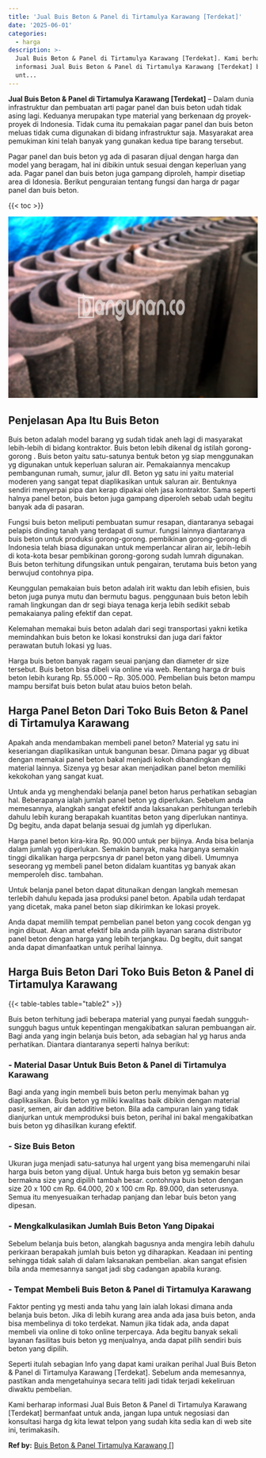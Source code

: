 ```yaml
---
title: 'Jual Buis Beton & Panel di Tirtamulya Karawang [Terdekat]'
date: '2025-06-01'
categories:
  - harga
description: >-
  Jual Buis Beton & Panel di Tirtamulya Karawang [Terdekat]. Kami berharap
  informasi Jual Buis Beton & Panel di Tirtamulya Karawang [Terdekat] bermanfaat
  unt...
---
```


**Jual Buis Beton & Panel di Tirtamulya Karawang \[Terdekat\]** – Dalam dunia infrastruktur dan pembuatan arti pagar panel dan buis beton udah tidak asing lagi. Keduanya merupakan type material yang berkenaan dg proyek-proyek di Indonesia. Tidak cuma itu pemakaian pagar panel dan buis beton meluas tidak cuma digunakan di bidang infrastruktur saja. Masyarakat area pemukiman kini telah banyak yang gunakan kedua tipe barang tersebut.

Pagar panel dan buis beton yg ada di pasaran dijual dengan harga dan model yang beragam, hal ini dibikin untuk sesuai dengan keperluan yang ada. Pagar panel dan buis beton juga gampang diproleh, hampir disetiap area di Idonesia. Berikut penguraian tentang fungsi dan harga dr pagar panel dan buis beton.

{{< toc >}}

![Jual Buis Beton & Panel di Tirtamulya Karawang [Terdekat]](/images/jual-panel-buis-beton-murah-15.png)

## Penjelasan Apa Itu Buis Beton

Buis beton adalah model barang yg sudah tidak aneh lagi di masyarakat lebih-lebih di bidang kontraktor. Buis beton lebih dikenal dg istilah gorong-gorong . Buis beton yaitu satu-satunya bentuk beton yg siap menggunakan yg digunakan untuk keperluan saluran air. Pemakaiannya mencakup pembangunan rumah, sumur, jalur dll. Beton yg satu ini yaitu material moderen yang sangat tepat diaplikasikan untuk saluran air. Bentuknya sendiri menyerpai pipa dan kerap dipakai oleh jasa kontraktor. Sama seperti halnya panel beton, buis beton juga gampang diperoleh sebab udah begitu banyak ada di pasaran.

Fungsi buis beton meliputi pembuatan sumur resapan, diantaranya sebagai pelapis dinding tanah yang terdapat di sumur. fungsi lainnya diantaranya buis beton untuk produksi gorong-gorong. pembikinan gorong-gorong di Indonesia telah biasa digunakan untuk memperlancar aliran air, lebih-lebih di kota-kota besar pembikinan gorong-gorong sudah lumrah digunakan. Buis beton terhitung difungsikan untuk pengairan, terutama buis beton yang berwujud contohnya pipa.

Keunggulan pemakaian buis beton adalah irit waktu dan lebih efisien, buis beton juga punya mutu dan bermutu bagus. penggunaan buis beton lebih ramah lingkungan dan dr segi biaya tenaga kerja lebih sedikit sebab pemakaianya paling efektif dan cepat.

Kelemahan memakai buis beton adalah dari segi transportasi yakni ketika memindahkan buis beton ke lokasi konstruksi dan juga dari faktor perawatan butuh lokasi yg luas.

Harga buis beton banyak ragam seuai panjang dan diameter dr size tersebut. Buis beton bisa dibeli via online via web. Rentang harga dr buis beton lebih kurang Rp. 55.000 – Rp. 305.000. Pembelian buis beton mampu mampu bersifat buis beton bulat atau buios beton belah.

## Harga Panel Beton Dari Toko Buis Beton & Panel di Tirtamulya Karawang

Apakah anda mendambakan membeli panel beton? Material yg satu ini keseriangan diaplikasikan untuk bangunan besar. Dimana pagar yg dibuat dengan memakai panel beton bakal menjadi kokoh dibandingkan dg material lainnya. Sizenya yg besar akan menjadikan panel beton memiliki kekokohan yang sangat kuat.

Untuk anda yg menghendaki belanja panel beton harus perhatikan sebagian hal. Beberapanya ialah jumlah panel beton yg diperlukan. Sebelum anda memesannya, alangkah sangat efektif anda laksanakan perhitungan terlebih dahulu lebih kurang berapakah kuantitas beton yang diperlukan nantinya. Dg begitu, anda dapat belanja sesuai dg jumlah yg diperlukan.

Harga panel beton kira-kira Rp. 90.000 untuk per bijinya. Anda bisa belanja dalam jumlah yg diperlukan. Semakin banyak, maka harganya semakin tinggi dikalikan harga perpcsnya dr panel beton yang dibeli. Umumnya seseorang yg membeli panel beton didalam kuantitas yg banyak akan memperoleh disc. tambahan.

Untuk belanja panel beton dapat ditunaikan dengan langkah memesan terlebih dahulu kepada jasa produksi panel beton. Apabila udah terdapat yang dicetak, maka panel beton siap dikirimkan ke lokasi proyek.

Anda dapat memilih tempat pembelian panel beton yang cocok dengan yg ingin dibuat. Akan amat efektif bila anda pilih layanan sarana distributor panel beton dengan harga yang lebih terjangkau. Dg begitu, duit sangat anda dapat dimanfaatkan untuk perihal lainnya.

## Harga Buis Beton Dari Toko Buis Beton & Panel di Tirtamulya Karawang

{{< table-tables table="table2" >}}

Buis beton terhitung jadi beberapa material yang punyai faedah sungguh-sungguh bagus untuk kepentingan mengakibatkan saluran pembuangan air. Bagi anda yang ingin belanja buis beton, ada sebagian hal yg harus anda perhatikan. Diantara diantaranya seperti halnya berikut:

### \- Material Dasar Untuk Buis Beton & Panel di Tirtamulya Karawang

Bagi anda yang ingin membeli buis beton perlu menyimak bahan yg diaplikasikan. Buis beton yg miliki kwalitas baik dibikin dengan material pasir, semen, air dan additive beton. Bila ada campuran lain yang tidak dianjurkan untuk memproduksi buis beton, perihal ini bakal mengakibatkan buis beton yg dihasilkan kurang efektif.

### \- Size Buis Beton

Ukuran juga menjadi satu-satunya hal urgent yang bisa memengaruhi nilai harga buis beton yang dijual. Untuk harga buis beton yg semakin besar bermakna size yang dipilih tambah besar. contohnya buis beton dengan size 20 x 100 cm Rp. 64.000, 20 x 100 cm Rp. 89.000, dan seterusnya. Semua itu menyesuaikan terhadap panjang dan lebar buis beton yang dipesan.

### \- Mengkalkulasikan Jumlah Buis Beton Yang Dipakai

Sebelum belanja buis beton, alangkah bagusnya anda mengira lebih dahulu perkiraan berapakah jumlah buis beton yg diharapkan. Keadaan ini penting sehingga tidak salah di dalam laksanakan pembelian. akan sangat efisien bila anda memesannya sangat jadi sbg cadangan apabila kurang.

### \- Tempat Membeli Buis Beton & Panel di Tirtamulya Karawang

Faktor penting yg mesti anda tahu yang lain ialah lokasi dimana anda belanja buis beton. Jika di lebih kurang area anda ada jasa buis beton, anda bisa membelinya di toko terdekat. Namun jika tidak ada, anda dapat membeli via online di toko online terpercaya. Ada begitu banyak sekali layanan fasilitas buis beton yg menjualnya, anda dapat pilih sendiri buis beton yang dipilih.

Seperti itulah sebagian Info yang dapat kami uraikan perihal Jual Buis Beton & Panel di Tirtamulya Karawang \[Terdekat\]. Sebelum anda memesannya, pastikan anda mengetahuinya secara teliti jadi tidak terjadi kekeliruan diwaktu pembelian.

Kami berharap informasi Jual Buis Beton & Panel di Tirtamulya Karawang \[Terdekat\] bermanfaat untuk anda, jangan lupa untuk negosiasi dan konsultasi harga dg kita lewat telpon yang sudah kita sedia kan di web site ini, terimakasih.

**Ref by:** [Buis Beton & Panel Tirtamulya Karawang []](https://id.wikipedia.org/wiki/Buis)
